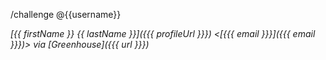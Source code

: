/challenge @{{username}}

_[{{ firstName }} {{ lastName }}]({{{ profileUrl }}}) <[{{{ email }}}]({{{ email }}})> via [Greenhouse]({{{ url }}})_